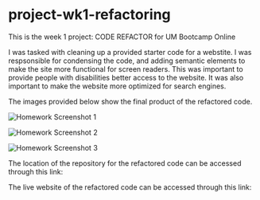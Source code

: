 # project-wk1-refactoring
This is the week 1 project: CODE REFACTOR for UM Bootcamp Online

I was tasked with cleaning up a provided starter code for a webstite. I was respsonsible for condensing the code, and adding semantic elements to make the site more functional for screen readers. This was important to provide people with disabilities better access to the website. It was also important to make the website more optimized for search engines.

The images provided below show the final product of the refactored code.

![Homework Screenshot 1](./assets/wk1-screenshots/wk1-screenshot)

![Homework Screenshot 2](./assets/wk1-screenshots/wk1-screenshot-1)

![Homework Screenshot 3](./assets/wk1-screenshots/wk1-screenshot-2)

The location of the repository for the refactored code can be accessed through this link:

The live website of the refactored code can be accessed through this link:


<link rel="stylesheet" href="./assets/wk1-screenshots">